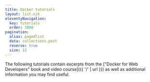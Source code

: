 ```yaml
---
title: Docker tutorials
layout: list.njk
eleventyNavigation:
  key: tutorials
  order: 3000
pagination:
  alias: pagedlist
  data: collections.post
  reverse: true
  size: 12
---
```


The following tutorials contain excerpts from the ["Docker for Web Developers" book and video course]({{ '/' | url }}) as well as additional information you may find useful.
